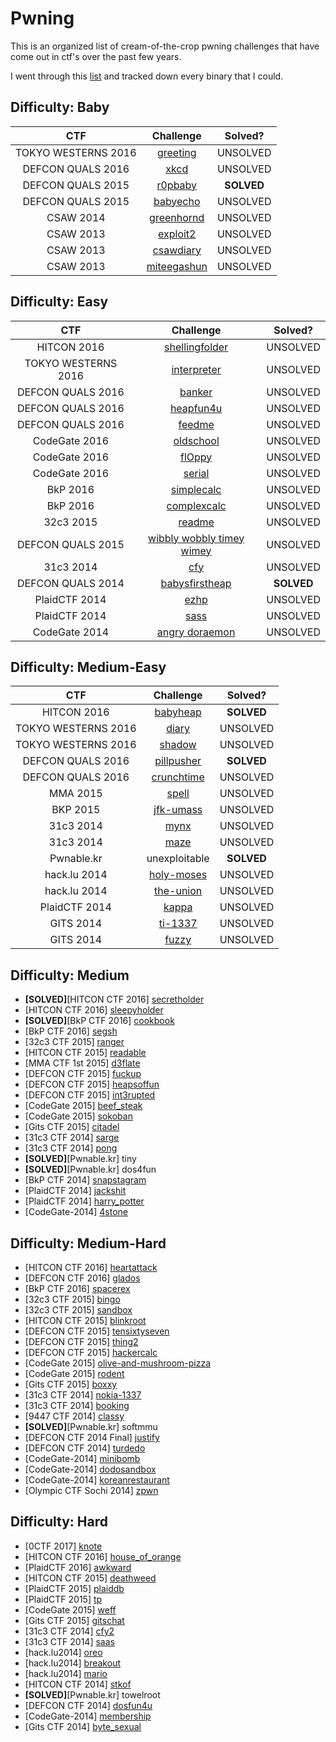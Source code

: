 # Pwning

This is an organized list of cream-of-the-crop pwning challenges that have come out in ctf's over the past few years.

I went through this [list](https://pastebin.com/uyifxgPu) and tracked down every binary that I could.

## Difficulty: Baby

| CTF                   | Challenge                                                                         | Solved?       |
|:---------------------:|:---------------------------------------------------------------------------------:|:-------------:|
| TOKYO WESTERNS 2016   | [greeting](https://github.com/aidielse/pwning/tree/master/Baby/greeting)          | UNSOLVED      |
| DEFCON QUALS 2016     | [xkcd](https://github.com/aidielse/pwning/tree/master/Baby/xkcd)                  | UNSOLVED      |
| DEFCON QUALS 2015     | [r0pbaby](https://github.com/aidielse/pwning/tree/master/Baby/r0pbaby)            | __SOLVED__    |
| DEFCON QUALS 2015     | [babyecho](https://github.com/aidielse/pwning/tree/master/Baby/babyecho)          | UNSOLVED      |
| CSAW 2014             | [greenhornd](https://github.com/aidielse/pwning/tree/master/Baby/greenhornd)      | UNSOLVED      |
| CSAW 2013             | [exploit2](https://github.com/aidielse/pwning/tree/master/Baby/exploit2)          | UNSOLVED      |
| CSAW 2013             | [csawdiary](https://github.com/aidielse/pwning/tree/master/Baby/csawdiary)        | UNSOLVED      |
| CSAW 2013             | [miteegashun](https://github.com/aidielse/pwning/tree/master/Baby/miteegashun)    | UNSOLVED      |
 
## Difficulty: Easy

| CTF                   | Challenge                                                                                                     | Solved?       |
|:---------------------:|:-------------------------------------------------------------------------------------------------------------:|:-------------:|
| HITCON  2016          | [shellingfolder](https://github.com/aidielse/pwning/tree/master/Easy/shellingfolder)                          | UNSOLVED      |
| TOKYO WESTERNS 2016   | [interpreter](https://github.com/aidielse/pwning/tree/master/Easy/interpreter)                                | UNSOLVED      |
| DEFCON QUALS 2016     | [banker](https://github.com/aidielse/pwning/tree/master/Easy/banker)                                          | UNSOLVED      |
| DEFCON QUALS 2016     | [heapfun4u](https://github.com/aidielse/pwning/tree/master/Easy/heapfun4u)                                    | UNSOLVED      |
| DEFCON QUALS 2016     | [feedme](https://github.com/aidielse/pwning/tree/master/Easy/feedme)                                          | UNSOLVED      |
| CodeGate 2016         | [oldschool](https://github.com/aidielse/pwning/tree/master/Easy/oldschool)                                    | UNSOLVED      |
| CodeGate 2016         | [flOppy](https://github.com/aidielse/pwning/tree/master/Easy/fl0ppy)                                          | UNSOLVED      |
| CodeGate 2016         | [serial](https://github.com/aidielse/pwning/tree/master/Easy/serial)                                          | UNSOLVED      |
| BkP 2016              | [simplecalc](https://github.com/aidielse/pwning/tree/master/Easy/simplecalc)                                  | UNSOLVED      |
| BkP 2016              | [complexcalc](https://github.com/aidielse/pwning/tree/master/Easy/complexcalc)                                | UNSOLVED      |
| 32c3 2015             | [readme](https://github.com/aidielse/pwning/tree/master/Easy/readme)                                          | UNSOLVED      |
| DEFCON QUALS 2015     | [wibbly wobbly timey wimey](https://github.com/aidielse/pwning/tree/master/Easy/wibbly_wobbly_timey_wimey)    | UNSOLVED      |
| 31c3 2014             | [cfy](https://github.com/aidielse/pwning/tree/master/Easy/cfy)                                                | UNSOLVED      |
| DEFCON QUALS 2014     | [babysfirstheap](https://github.com/aidielse/pwning/tree/master/Easy/babysfirstheap)                          | __SOLVED__    |
| PlaidCTF 2014         | [ezhp](https://github.com/aidielse/pwning/tree/master/Easy/ezhp)                                              | UNSOLVED      |
| PlaidCTF 2014         | [sass](https://github.com/aidielse/pwning/tree/master/Easy/sass)                                              | UNSOLVED      |
| CodeGate 2014         | [angry doraemon](https://github.com/aidielse/pwning/tree/master/Easy/angry_doraemon)                          | UNSOLVED      |
 
## Difficulty: Medium-Easy

| CTF                   | Challenge                                                                             | Solved?       |
|:---------------------:|:-------------------------------------------------------------------------------------:|:-------------:|
| HITCON 2016           | [babyheap](https://github.com/aidielse/pwning/tree/master/Medium-Easy/babyheap)       | __SOLVED__    |
| TOKYO WESTERNS 2016   | [diary](https://github.com/aidielse/pwning/tree/master/Medium-Easy/diary)             | UNSOLVED      |
| TOKYO WESTERNS 2016   | [shadow](https://github.com/aidielse/pwning/tree/master/Medium-Easy/shadow)           | UNSOLVED      |
| DEFCON QUALS 2016     | [pillpusher](https://github.com/aidielse/pwning/tree/master/Medium-Easy/pillpusher)   | __SOLVED__    |
| DEFCON QUALS 2016     | [crunchtime](https://github.com/aidielse/pwning/tree/master/Medium-Easy/crunchtime)   | UNSOLVED      |
| MMA 2015              | [spell](https://github.com/aidielse/pwning/tree/master/Medium-Easy/spell)             | UNSOLVED      |
| BKP 2015              | [jfk-umass](https://github.com/aidielse/pwning/tree/master/Medium-Easy/jfk-umass)     | UNSOLVED      |
| 31c3 2014             | [mynx](https://github.com/aidielse/pwning/tree/master/Medium-Easy/mynx)               | UNSOLVED      |
| 31c3 2014             | [maze](https://github.com/aidielse/pwning/tree/master/Medium-Easy/maze)               | UNSOLVED      |
| Pwnable.kr            | unexploitable                                                                         | __SOLVED__    |
| hack.lu 2014          | [holy-moses](https://github.com/aidielse/pwning/tree/master/Medium-Easy/holy-moses)   | UNSOLVED      |
| hack.lu 2014          | [the-union](https://github.com/aidielse/pwning/tree/master/Medium-Easy/the-union)     | UNSOLVED      |
| PlaidCTF 2014         | [kappa](https://github.com/aidielse/pwning/tree/master/Medium-Easy/kappa)             | UNSOLVED      |
| GITS 2014             | [ti-1337](https://github.com/aidielse/pwning/tree/master/Medium-Easy/ti-1337)         | UNSOLVED      |
| GITS 2014             | [fuzzy](https://github.com/aidielse/pwning/tree/master/Medium-Easy/fuzzy)             | UNSOLVED      |

## Difficulty: Medium
 
* __\[SOLVED\]__\[HITCON CTF 2016\] [secretholder](https://github.com/aidielse/pwning/tree/master/Medium/secretholder)
* \[HITCON CTF 2016\] [sleepyholder](https://github.com/aidielse/pwning/tree/master/Medium/sleepyholder)
* __\[SOLVED\]__\[BkP CTF 2016\] [cookbook](https://github.com/aidielse/pwning/tree/master/Medium/cookbook)
* \[BkP CTF 2016\] [segsh](https://github.com/aidielse/pwning/tree/master/Medium/segsh)
* \[32c3 CTF 2015\] [ranger](https://github.com/aidielse/pwning/tree/master/Medium/ranger)
* \[HITCON CTF 2015\] [readable](https://github.com/aidielse/pwning/tree/master/Medium/readable)
* \[MMA CTF 1st 2015\] [d3flate](https://github.com/aidielse/pwning/tree/master/Medium/d3flate)
* \[DEFCON CTF 2015\] [fuckup](https://github.com/aidielse/pwning/tree/master/Medium/fuckup)
* \[DEFCON CTF 2015\] [heapsoffun](https://github.com/aidielse/pwning/tree/master/Medium/heapsoffun)
* \[DEFCON CTF 2015\] [int3rupted](https://github.com/aidielse/pwning/tree/master/Medium/int3rupted)
* \[CodeGate 2015\] [beef\_steak](https://github.com/aidielse/pwning/tree/master/Medium/beef_steak)
* \[CodeGate 2015\] [sokoban](https://github.com/aidielse/pwning/tree/master/Medium/sokoban)
* \[Gits CTF 2015\] [citadel](https://github.com/aidielse/pwning/tree/master/Medium/citadel)
* \[31c3 CTF 2014\] [sarge](https://github.com/aidielse/pwning/tree/master/Medium/sarge)
* \[31c3 CTF 2014\] [pong](https://github.com/aidielse/pwning/tree/master/Medium/pong)
* __\[SOLVED\]__\[Pwnable.kr\] tiny
* __\[SOLVED\]__\[Pwnable.kr\] dos4fun
* \[BkP CTF 2014\] [snapstagram](https://github.com/aidielse/pwning/tree/master/Medium/snapstagram)
* \[PlaidCTF 2014\] [jackshit](https://github.com/aidielse/pwning/tree/master/Medium/jackshit)
* \[PlaidCTF 2014\] [harry\_potter](https://github.com/aidielse/pwning/tree/master/Medium/harry_potter)
* \[CodeGate-2014\] [4stone](https://github.com/aidielse/pwning/tree/master/Medium/4stone)
 
## Difficulty: Medium-Hard
 
* \[HITCON CTF 2016\] [heartattack](https://github.com/aidielse/pwning/tree/master/Medium-Hard/heartattack)
* \[DEFCON CTF 2016\] [glados](https://github.com/aidielse/pwning/tree/master/Medium-Hard/glados)
* \[BkP CTF 2016\] [spacerex](https://github.com/aidielse/pwning/tree/master/Medium-Hard/spacerex)
* \[32c3 CTF 2015\] [bingo](https://github.com/aidielse/pwning/tree/master/Medium-Hard/bingo)
* \[32c3 CTF 2015\] [sandbox](https://github.com/aidielse/pwning/tree/master/Medium-Hard/sandbox)
* \[HITCON CTF 2015\] [blinkroot](https://github.com/aidielse/pwning/tree/master/Medium-Hard/blinkroot)
* \[DEFCON CTF 2015\] [tensixtyseven](https://github.com/aidielse/pwning/tree/master/Medium-Hard/tensixtyseven)
* \[DEFCON CTF 2015\] [thing2](https://github.com/aidielse/pwning/tree/master/Medium-Hard/thing2)
* \[DEFCON CTF 2015\] [hackercalc](https://github.com/aidielse/pwning/tree/master/Medium-Hard/hackercalc)
* \[CodeGate 2015\] [olive-and-mushroom-pizza](https://github.com/aidielse/pwning/tree/master/Medium-Hard/olive-and-mushroom-pizza)
* \[CodeGate 2015\] [rodent](https://github.com/aidielse/pwning/tree/master/Medium-Hard/rodent)
* \[Gits CTF 2015\] [boxxy](https://github.com/aidielse/pwning/tree/master/Medium-Hard/boxxy)
* \[31c3 CTF 2014\] [nokia-1337](https://github.com/aidielse/pwning/tree/master/Medium-Hard/nokia-1337)
* \[31c3 CTF 2014\] [booking](https://github.com/aidielse/pwning/tree/master/Medium-Hard/booking)
* \[9447 CTF 2014\] [classy](https://github.com/aidielse/pwning/tree/master/Medium-Hard/classy)
* __\[SOLVED\]__\[Pwnable.kr\] softmmu
* \[DEFCON CTF 2014 Final\] [justify](https://github.com/aidielse/pwning/tree/master/Medium-Hard/justify)
* \[DEFCON CTF 2014\] [turdedo](https://github.com/aidielse/pwning/tree/master/Medium-Hard/turdedo)
* \[CodeGate-2014\] [minibomb](https://github.com/aidielse/pwning/tree/master/Medium-Hard/minibomb)
* \[CodeGate-2014\] [dodosandbox](https://github.com/aidielse/pwning/tree/master/Medium-Hard/dodosandbox)
* \[CodeGate-2014\] [koreanrestaurant](https://github.com/aidielse/pwning/tree/master/Medium-Hard/koreanrestaurant)
* \[Olympic CTF Sochi 2014\] [zpwn](https://github.com/aidielse/pwning/tree/master/Medium-Hard/zpwn)

## Difficulty: Hard
 
* \[0CTF 2017\] [knote](https://github.com/aidielse/pwning/tree/master/Hard/knote)
* \[HITCON CTF 2016\] [house\_of\_orange](https://github.com/aidielse/pwning/tree/master/Hard/house_of_orange)
* \[PlaidCTF 2016\] [awkward](https://github.com/aidielse/pwning/tree/master/Hard/awkward)
* \[HITCON CTF 2015\] [deathweed](https://github.com/aidielse/pwning/tree/master/Hard/deathweed)
* \[PlaidCTF 2015\] [plaiddb](https://github.com/aidielse/pwning/tree/master/Hard/plaiddb)
* \[PlaidCTF 2015\] [tp](https://github.com/aidielse/pwning/tree/master/Hard/tp)
* \[CodeGate 2015\] [weff](https://github.com/aidielse/pwning/tree/master/Hard/weff)
* \[Gits CTF 2015\] [gitschat](https://github.com/aidielse/pwning/tree/master/Hard/gitschat)
* \[31c3 CTF 2014\] [cfy2](https://github.com/aidielse/pwning/tree/master/Hard/cfy2)
* \[31c3 CTF 2014\] [saas](https://github.com/aidielse/pwning/tree/master/Hard/saas)
* \[hack.lu2014\] [oreo](https://github.com/aidielse/pwning/tree/master/Hard/oreo)
* \[hack.lu2014\] [breakout](https://github.com/aidielse/pwning/tree/master/Hard/breakout)
* \[hack.lu2014\] [mario](https://github.com/aidielse/pwning/tree/master/Hard/mario)
* \[HITCON CTF 2014\] [stkof](https://github.com/aidielse/pwning/tree/master/Hard/stkof)
* __\[SOLVED\]__\[Pwnable.kr\] towelroot
* \[DEFCON CTF 2014\] [dosfun4u](https://github.com/aidielse/pwning/tree/master/Hard/dosfun4u)
* \[CodeGate-2014\] [membership](https://github.com/aidielse/pwning/tree/master/Hard/membership)
* \[Gits CTF 2014\] [byte\_sexual](https://github.com/aidielse/pwning/tree/master/Hard/byte_sexual)
